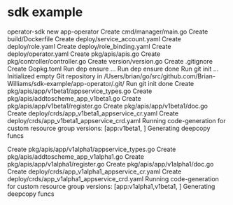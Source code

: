 # sdk example
operator-sdk new app-operator
Create cmd/manager/main.go
Create build/Dockerfile
Create deploy/service_account.yaml
Create deploy/role.yaml
Create deploy/role_binding.yaml
Create deploy/operator.yaml
Create pkg/apis/apis.go
Create pkg/controller/controller.go
Create version/version.go
Create .gitignore
Create Gopkg.toml
Run dep ensure ...
Run dep ensure done
Run git init ...
Initialized empty Git repository in /Users/brian/go/src/github.com/Brian-Williams/sdk-example/app-operator/.git/
Run git init done
Create pkg/apis/app/v1beta1/appservice_types.go
Create pkg/apis/addtoscheme_app_v1beta1.go
Create pkg/apis/app/v1beta1/register.go
Create pkg/apis/app/v1beta1/doc.go
Create deploy/crds/app_v1beta1_appservice_cr.yaml
Create deploy/crds/app_v1beta1_appservice_crd.yaml
Running code-generation for custom resource group versions: [app:v1beta1, ]
Generating deepcopy funcs

Create pkg/apis/app/v1alpha1/appservice_types.go
Create pkg/apis/addtoscheme_app_v1alpha1.go
Create pkg/apis/app/v1alpha1/register.go
Create pkg/apis/app/v1alpha1/doc.go
Create deploy/crds/app_v1alpha1_appservice_cr.yaml
Create deploy/crds/app_v1alpha1_appservice_crd.yaml
Running code-generation for custom resource group versions: [app:v1alpha1,v1beta1, ]
Generating deepcopy funcs

